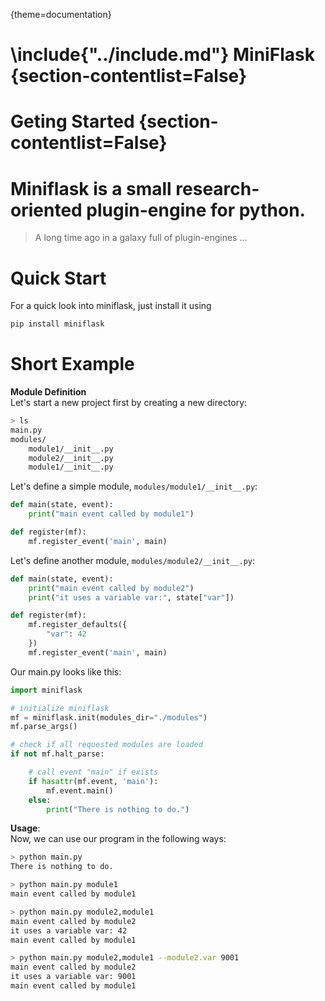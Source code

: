 {theme=documentation}

\include{"../include.md"}
MiniFlask {section-contentlist=False}
=========

# Geting Started {section-contentlist=False}
# Miniflask is a **small** research-oriented **plugin**-engine for **python**.

> A long time ago in a galaxy full of plugin-engines ...


Quick Start
===========

For a quick look into miniflask, just install it using
```bash
pip install miniflask
```


Short Example
=============


**Module Definition**  
Let's start a new project first by creating a new directory:
```bash
> ls
main.py
modules/
    module1/__init__.py
    module2/__init__.py
    module1/__init__.py
```

Let's define a simple module, `modules/module1/__init__.py`:
```python
def main(state, event):
    print("main event called by module1")

def register(mf):
    mf.register_event('main', main)
```

Let's define another module, `modules/module2/__init__.py`:
```python
def main(state, event):
    print("main event called by module2")
    print("it uses a variable var:", state["var"])

def register(mf):
    mf.register_defaults({
        "var": 42
    })
    mf.register_event('main', main)
```



Our main.py looks like this:
```python
import miniflask

# initialize miniflask
mf = miniflask.init(modules_dir="./modules")
mf.parse_args()

# check if all requested modules are loaded
if not mf.halt_parse:

    # call event "main" if exists
    if hasattr(mf.event, 'main'):
        mf.event.main()
    else:
        print("There is nothing to do.")
```


**Usage**:  
Now, we can use our program in the following ways:
```sh
> python main.py
There is nothing to do.
```

```sh
> python main.py module1
main event called by module1
```

```sh
> python main.py module2,module1
main event called by module2
it uses a variable var: 42
main event called by module1
```

```sh
> python main.py module2,module1 --module2.var 9001
main event called by module2
it uses a variable var: 9001
main event called by module1
```
